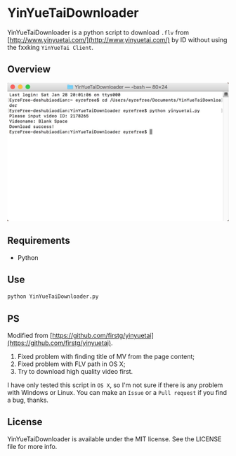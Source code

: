# YinYueTaiDownloader

YinYueTaiDownloader is a python script to download `.flv` from [http://www.yinyuetai.com/](http://www.yinyuetai.com/) by ID without using the fxxking `YinYueTai Client`.

## Overview

![](assets/screenshot.png)

## Requirements

- Python

## Use

```python
python YinYueTaiDownloader.py
```

## PS

Modified from [https://github.com/firstg/yinyuetai](https://github.com/firstg/yinyuetai).

1. Fixed problem with finding title of MV from the page content;
2. Fixed problem with FLV path in OS X;
3. Try to download high quality video first.

I have only tested this script in `OS X`, so I'm not sure if there is any problem with Windows or Linux. You can make an `Issue` or a `Pull request` if you find a bug, thanks.

## License

YinYueTaiDownloader is available under the MIT license. See the LICENSE file for more info.
